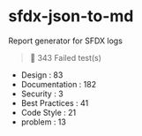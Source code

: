 # sfdx-json-to-md
Report generator for SFDX logs

 
> :no_entry_sign: 343 Failed test(s)
- Design : 83
- Documentation : 182
- Security : 3
- Best Practices : 41
- Code Style : 21
- problem : 13
